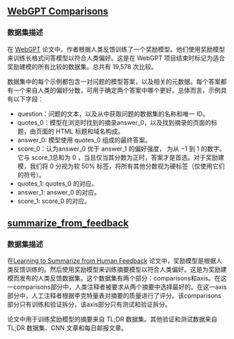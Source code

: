 
## [WebGPT Comparisons](https://huggingface.co/datasets/openai/webgpt_comparisons)


### 数据集描述
在 [WebGPT](https://arxiv.org/abs/2112.09332) 论文中，作者根据人类反馈训练了一个奖励模型。他们使用奖励模型来训练长格式问答模型以符合人类偏好。这是在 WebGPT 项目结束时标记为适合奖励建模的所有比较的数据集。总共有 19,578 次比较。

数据集中的每个示例都包含一对问题的模型答案，以及相关的元数据。每个答案都有一个来自人类的偏好分数，可用于确定两个答案中哪个更好。总体而言，示例具有以下字段：

- question：问题的文本，以及从中获取问题的数据集的名称和唯一 ID。
- quotes_0：模型在浏览时找到的摘录answer_0，以及找到摘录的页面的标题，由页面的 HTML 标题和域名构成。
- answer_0: 模型使用 quotes_0 组成的最终答案。
- score_0：认为answer_0 优于 answer_1 的偏好强度，  为从 −1 到 1 的数字。它与 score_1总和为 0 ，当且仅当其分数为正时，答案才是首选。对于奖励建模，我们将 0 分视为软 50% 标签，将所有其他分数视为硬标签（仅使用它们的符号）。
- quotes_1: quotes_0 的对应。
- answer_1: answer_0 的对应。
- score_1:  score_0 的对应。

## [summarize_from_feedback](https://huggingface.co/datasets/openai/summarize_from_feedback)


### 数据集描述
在[Learning to Summarize from Human Feedback](https://arxiv.org/abs/2009.01325) 论文中，奖励模型是根据人类反馈训练的。然后使用奖励模型来训练摘要模型以符合人类偏好。这是为奖励建模而发布的人类反馈数据集。这个数据集有两个部分：comparisons和axis。在这一comparisons部分中，人类注释者被要求从两个摘要中选择最好的。在这一axis部分中，人工注释者根据李克特量表对摘要的质量进行了评分。该comparisons部分只有训练和验证拆分，该axis部分只有测试和验证拆分。

论文中用于训练奖励模型的摘要来自 TL;DR 数据集。其他验证和测试数据来自 TL;DR 数据集、CNN 文章和每日邮报文章。

